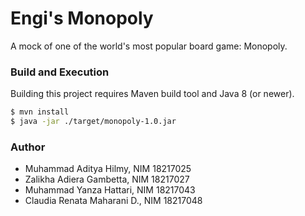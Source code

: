 # Engi's Monopoly
A mock of one of the world's most popular board game: Monopoly.

### Build and Execution

Building this project requires Maven build tool and Java 8 (or newer).

```sh
$ mvn install
$ java -jar ./target/monopoly-1.0.jar
```

### Author
- Muhammad Aditya Hilmy, NIM 18217025
- Zalikha Adiera Gambetta, NIM 18217027
- Muhammad Yanza Hattari, NIM 18217043
- Claudia Renata Maharani D., NIM 18217048
